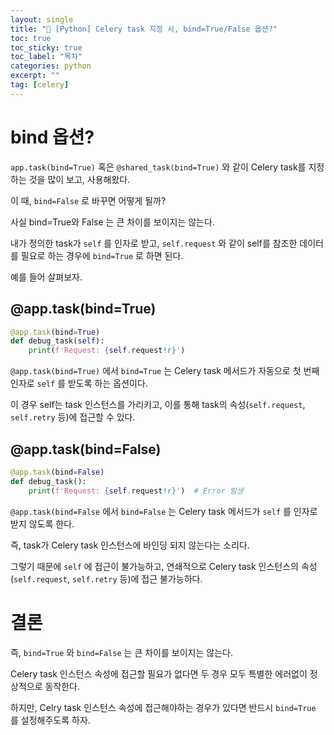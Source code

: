 ```yaml
---
layout: single
title: "📘 [Python] Celery task 지정 시, bind=True/False 옵션?"
toc: true
toc_sticky: true
toc_label: "목차"
categories: python
excerpt: ""
tag: [celery]
---
```


# bind 옵션?

`app.task(bind=True)` 혹은 `@shared_task(bind=True)` 와 같이 Celery task를 지정하는 것을 많이 보고, 사용해왔다.

이 때, `bind=False` 로 바꾸면 어떻게 될까?

사실 bind=True와 False 는 큰 차이를 보이지는 않는다.

내가 정의한 task가 `self` 를 인자로 받고, `self.request` 와 같이 self를 참조한 데이터를 필요로 하는 경우에 `bind=True` 로 하면 된다.

예를 들어 살펴보자.

## @app.task(bind=True)

```python
@app.task(bind=True)
def debug_task(self):
    print(f'Request: {self.request!r}')
```

`@app.task(bind=True)` 에서 `bind=True` 는 Celery task 메서드가 자동으로 첫 번째 인자로 `self` 를 받도록 하는 옵션이다.

이 경우 self는 task 인스턴스를 가리키고, 이를 통해 task의 속성(`self.request`, `self.retry` 등)에 접근할 수 있다.

## @app.task(bind=False)

```python
@app.task(bind=False)
def debug_task():
    print(f'Request: {self.request!r}')  # Error 발생
```

`@app.task(bind=False` 에서 `bind=False` 는 Celery task 메서드가 `self` 를 인자로 받지 않도록 한다.

즉, task가 Celery task 인스턴스에 바인딩 되지 않는다는 소리다.

그렇기 때문에 `self` 에 접근이 불가능하고, 연쇄적으로 Celery task 인스턴스의 속성(`self.request`, `self.retry` 등)에 접근 불가능하다.

# 결론

즉, `bind=True` 와 `bind=False` 는 큰 차이를 보이지는 않는다.

Celery task 인스턴스 속성에 접근할 필요가 없다면 두 경우 모두 특별한 에러없이 정상적으로 동작한다.

하지만, Celry task 인스턴스 속성에 접근해야하는 경우가 있다면 반드시 `bind=True` 를 설정해주도록 하자.